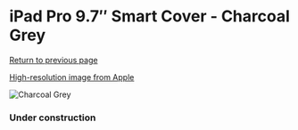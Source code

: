 # iPad Pro 9.7″ Smart Cover - Charcoal Grey

[Return to previous page](/ipad_pro97)

[High-resolution image from Apple](https://store.storeimages.cdn-apple.com/8756/as-images.apple.com/is/MM292?wid=4500&hei=4500&fmt=png)

<div style="width: 384px"><img src="/everypreview/MM292.png" alt="Charcoal Grey"></div>

### Under construction
